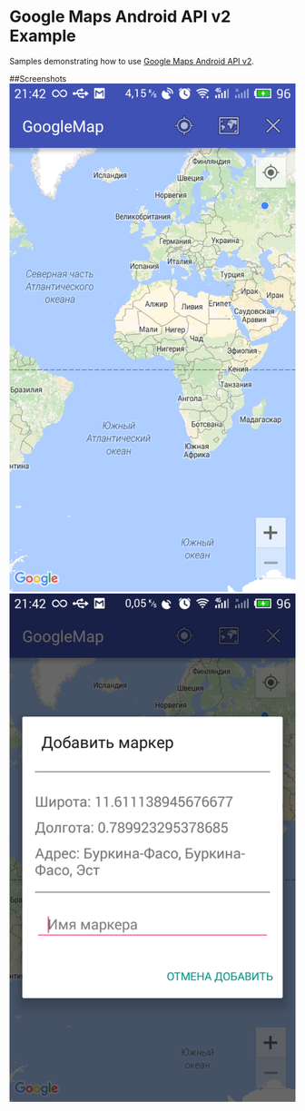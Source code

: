 Google Maps Android API v2 Example
===================================

Samples demonstrating how to use 
[Google Maps Android API v2](https://developers.google.com/maps/documentation/android/).

##Screenshots
![Image](https://github.com/vladv75/GoogleAPIexample/blob/master/Screenshots/device-2016-05-30-214223.png)
![Image](https://github.com/vladv75/GoogleAPIexample/blob/master/Screenshots/device-2016-05-30-214244.png)
